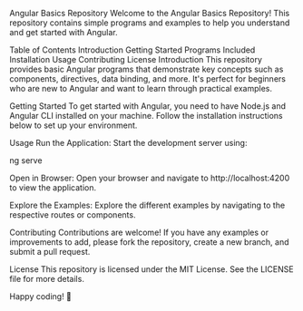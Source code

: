 Angular Basics Repository
Welcome to the Angular Basics Repository! This repository contains simple programs and examples to help you understand and get started with Angular.

Table of Contents
Introduction
Getting Started
Programs Included
Installation
Usage
Contributing
License
Introduction
This repository provides basic Angular programs that demonstrate key concepts such as components, directives, data binding, and more. It's perfect for beginners who are new to Angular and want to learn through practical examples.

Getting Started
To get started with Angular, you need to have Node.js and Angular CLI installed on your machine. Follow the installation instructions below to set up your environment.

Usage
Run the Application: Start the development server using:

ng serve

Open in Browser: Open your browser and navigate to http://localhost:4200 to view the application.

Explore the Examples: Explore the different examples by navigating to the respective routes or components.

Contributing
Contributions are welcome! If you have any examples or improvements to add, please fork the repository, create a new branch, and submit a pull request.

License
This repository is licensed under the MIT License. See the LICENSE file for more details.

Happy coding! 🚀



